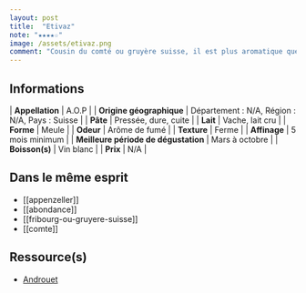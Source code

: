 ```yaml
---
layout: post
title:  "Etivaz"
note: "★★★★☆"
image: /assets/etivaz.png
comment: "Cousin du comté ou gruyère suisse, il est plus aromatique que la concurrence."
---
```


## Informations

| **Appellation** | A.O.P |
| **Origine géographique** | Département : N/A, Région : N/A, Pays : Suisse   |
| **Pâte** | Pressée, dure, cuite |
| **Lait** | Vache, lait cru |
| **Forme** | Meule |
| **Odeur** | Arôme de fumé |
| **Texture** | Ferme |
| **Affinage** | 5 mois minimum |
| **Meilleure période de dégustation** | Mars à octobre |
| **Boisson(s)** | Vin blanc |
| **Prix** | N/A |

## Dans le même esprit
* [[appenzeller]]
* [[abondance]]
* [[fribourg-ou-gruyere-suisse]]
* [[comte]]

## Ressource(s)
* [Androuet](https://androuet.com/Etivaz-705.html)
